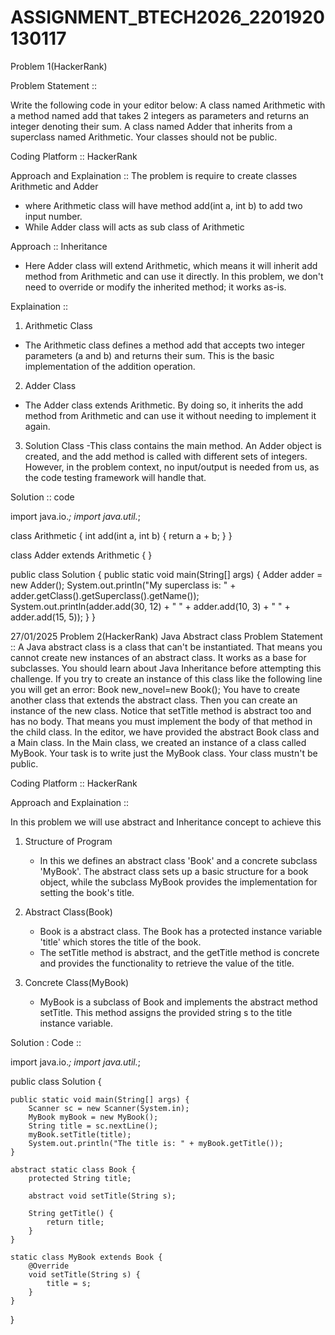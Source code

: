 # ASSIGNMENT_BTECH2026_2201920130117
Problem 1(HackerRank)

Problem Statement :: 

Write the following code in your editor below:
A class named Arithmetic with a method named add that takes 2 integers as parameters and returns an integer denoting their sum.
A class named Adder that inherits from a superclass named Arithmetic.
Your classes should not be public.

Coding Platform :: HackerRank

Approach and Explaination :: 
The problem is require to create classes Arithmetic and Adder
  - where Arithmetic class will have method add(int a, int b) to add two input number.
  - While Adder class will acts as sub class of Arithmetic

Approach :: Inheritance 
  - Here Adder class will extend Arithmetic, which means it will inherit add method from Arithmetic and can use it directly. In this problem, we don't need to override or modify the inherited method; it works as-is.

Explaination :: 
1. Arithmetic Class
  - The Arithmetic class defines a method add that accepts two integer parameters (a and b) and returns their sum. This is the basic implementation of the addition operation. 
2. Adder Class
  - The Adder class extends Arithmetic. By doing so, it inherits the add method from Arithmetic and can use it without needing to implement it again.
3. Solution Class
   -This class contains the main method. An Adder object is created, and the add method is called with different sets of integers. However, in the problem context, no input/output is needed from us, as the code testing framework will handle that.

Solution :: 
  code

import java.io.*;
import java.util.*;

class Arithmetic {
    int add(int a, int b) {
        return a + b;
    }
}

class Adder extends Arithmetic {
}

public class Solution {
    public static void main(String[] args) {
        Adder adder = new Adder();
        System.out.println("My superclass is: " + adder.getClass().getSuperclass().getName());
        System.out.println(adder.add(30, 12) + " " + adder.add(10, 3) + " " + adder.add(15, 5));
    }
}




















27/01/2025
Problem 2(HackerRank)
Java Abstract class
Problem Statement :: 
A Java abstract class is a class that can't be instantiated. That means you cannot create new instances of an abstract class. It works as a base for subclasses. You should learn about Java Inheritance before attempting this challenge.
If you try to create an instance of this class like the following line you will get an error:
Book new_novel=new Book(); 
You have to create another class that extends the abstract class. Then you can create an instance of the new class.
Notice that setTitle method is abstract too and has no body. That means you must implement the body of that method in the child class.
In the editor, we have provided the abstract Book class and a Main class. In the Main class, we created an instance of a class called MyBook. Your task is to write just the MyBook class.
Your class mustn't be public.

Coding Platform :: HackerRank

Approach and Explaination ::

In this problem we will use abstract and Inheritance concept to achieve this 
1. Structure of Program
    - In this we defines an abstract class 'Book' and a concrete subclass 'MyBook'. The abstract class sets up a basic structure for a book object, while the subclass MyBook provides the implementation for setting the book's title.
2. Abstract Class(Book)
   - Book is a abstract class. The Book has a protected instance variable 'title' which stores the title of the book.
   - The setTitle method is abstract, and the getTitle method is concrete and provides the functionality to retrieve the value of the title.

3. Concrete Class(MyBook)
   - MyBook is a subclass of Book and implements the abstract method setTitle. This method assigns the provided string s to the title instance variable.

Solution : Code :: 

import java.io.*;
import java.util.*;

public class Solution {

    public static void main(String[] args) {
        Scanner sc = new Scanner(System.in);
        MyBook myBook = new MyBook();
        String title = sc.nextLine();
        myBook.setTitle(title);
        System.out.println("The title is: " + myBook.getTitle());
    }
    
    abstract static class Book { 
        protected String title;
        
        abstract void setTitle(String s);
        
        String getTitle() { 
            return title;
        }
    }
    
    static class MyBook extends Book { 
        @Override 
        void setTitle(String s) { 
            title = s;
        } 
    }
}
